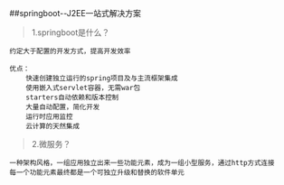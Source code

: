 ##springboot--J2EE一站式解决方案

> 1.springboot是什么？

    约定大于配置的开发方式，提高开发效率
 
    优点：
        快速创建独立运行的spring项目及与主流框架集成
        使用嵌入式servlet容器，无需war包
        starters自动依赖和版本控制
        大量自动配置，简化开发
        运行时应用监控
        云计算的天然集成
        
> 2.微服务？
    
    一种架构风格，一组应用独立出来一些功能元素，成为一组小型服务，通过http方式连接
    每一个功能元素最终都是一个可独立升级和替换的软件单元
    
        
    


